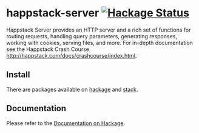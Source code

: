 # happstack-server [![Hackage Status](https://img.shields.io/hackage/v/happstack-server.svg)][hackage]

[hackage]: https://hackage.haskell.org/package/happstack-server

Happstack Server provides an HTTP server and a rich set of functions for routing requests, handling query parameters, generating responses, working with cookies, serving files, and more. For in-depth documentation see the Happstack Crash Course http://happstack.com/docs/crashcourse/index.html.

## Install

There are packages available on [hackage][] and [stack](https://www.stackage.org/lts-3.12/package/happstack-server-7.4.5).

## Documentation 

Please refer to the [Documentation on Hackage][hackage].
